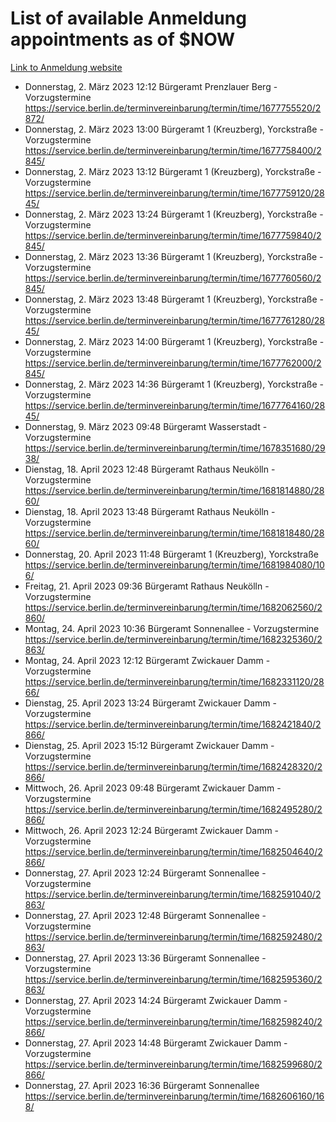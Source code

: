 # List of available Anmeldung appointments as of $NOW
[Link to Anmeldung website](https://service.berlin.de/terminvereinbarung/termin/tag.php?termin=1&anliegen[]=120686&dienstleisterlist=122210,122217,327316,122219,327312,122227,327314,122231,327346,122243,327348,122254,122252,329742,122260,329745,122262,329748,122271,327278,122273,327274,122277,327276,330436,122280,327294,122282,327290,122284,327292,122291,327270,122285,327266,122286,327264,122296,327268,150230,329760,122297,327286,122294,327284,122312,329763,122314,329775,122304,327330,122311,327334,122309,327332,317869,122281,327352,122279,329772,122283,122276,327324,122274,327326,122267,329766,122246,327318,122251,327320,122257,327322,122208,327298,122226,327300&herkunft=http%3A%2F%2Fservice.berlin.de%2Fdienstleistung%2F120686%2F)
- Donnerstag, 2. März 2023 12:12 Bürgeramt Prenzlauer Berg - Vorzugstermine https://service.berlin.de/terminvereinbarung/termin/time/1677755520/2872/
- Donnerstag, 2. März 2023 13:00 Bürgeramt 1 (Kreuzberg), Yorckstraße - Vorzugstermine https://service.berlin.de/terminvereinbarung/termin/time/1677758400/2845/
- Donnerstag, 2. März 2023 13:12 Bürgeramt 1 (Kreuzberg), Yorckstraße - Vorzugstermine https://service.berlin.de/terminvereinbarung/termin/time/1677759120/2845/
- Donnerstag, 2. März 2023 13:24 Bürgeramt 1 (Kreuzberg), Yorckstraße - Vorzugstermine https://service.berlin.de/terminvereinbarung/termin/time/1677759840/2845/
- Donnerstag, 2. März 2023 13:36 Bürgeramt 1 (Kreuzberg), Yorckstraße - Vorzugstermine https://service.berlin.de/terminvereinbarung/termin/time/1677760560/2845/
- Donnerstag, 2. März 2023 13:48 Bürgeramt 1 (Kreuzberg), Yorckstraße - Vorzugstermine https://service.berlin.de/terminvereinbarung/termin/time/1677761280/2845/
- Donnerstag, 2. März 2023 14:00 Bürgeramt 1 (Kreuzberg), Yorckstraße - Vorzugstermine https://service.berlin.de/terminvereinbarung/termin/time/1677762000/2845/
- Donnerstag, 2. März 2023 14:36 Bürgeramt 1 (Kreuzberg), Yorckstraße - Vorzugstermine https://service.berlin.de/terminvereinbarung/termin/time/1677764160/2845/
- Donnerstag, 9. März 2023 09:48 Bürgeramt Wasserstadt - Vorzugstermine https://service.berlin.de/terminvereinbarung/termin/time/1678351680/2938/
- Dienstag, 18. April 2023 12:48 Bürgeramt Rathaus Neukölln - Vorzugstermine https://service.berlin.de/terminvereinbarung/termin/time/1681814880/2860/
- Dienstag, 18. April 2023 13:48 Bürgeramt Rathaus Neukölln - Vorzugstermine https://service.berlin.de/terminvereinbarung/termin/time/1681818480/2860/
- Donnerstag, 20. April 2023 11:48 Bürgeramt 1 (Kreuzberg), Yorckstraße https://service.berlin.de/terminvereinbarung/termin/time/1681984080/106/
- Freitag, 21. April 2023 09:36 Bürgeramt Rathaus Neukölln - Vorzugstermine https://service.berlin.de/terminvereinbarung/termin/time/1682062560/2860/
- Montag, 24. April 2023 10:36 Bürgeramt Sonnenallee - Vorzugstermine https://service.berlin.de/terminvereinbarung/termin/time/1682325360/2863/
- Montag, 24. April 2023 12:12 Bürgeramt Zwickauer Damm - Vorzugstermine https://service.berlin.de/terminvereinbarung/termin/time/1682331120/2866/
- Dienstag, 25. April 2023 13:24 Bürgeramt Zwickauer Damm - Vorzugstermine https://service.berlin.de/terminvereinbarung/termin/time/1682421840/2866/
- Dienstag, 25. April 2023 15:12 Bürgeramt Zwickauer Damm - Vorzugstermine https://service.berlin.de/terminvereinbarung/termin/time/1682428320/2866/
- Mittwoch, 26. April 2023 09:48 Bürgeramt Zwickauer Damm - Vorzugstermine https://service.berlin.de/terminvereinbarung/termin/time/1682495280/2866/
- Mittwoch, 26. April 2023 12:24 Bürgeramt Zwickauer Damm - Vorzugstermine https://service.berlin.de/terminvereinbarung/termin/time/1682504640/2866/
- Donnerstag, 27. April 2023 12:24 Bürgeramt Sonnenallee - Vorzugstermine https://service.berlin.de/terminvereinbarung/termin/time/1682591040/2863/
- Donnerstag, 27. April 2023 12:48 Bürgeramt Sonnenallee - Vorzugstermine https://service.berlin.de/terminvereinbarung/termin/time/1682592480/2863/
- Donnerstag, 27. April 2023 13:36 Bürgeramt Sonnenallee - Vorzugstermine https://service.berlin.de/terminvereinbarung/termin/time/1682595360/2863/
- Donnerstag, 27. April 2023 14:24 Bürgeramt Zwickauer Damm - Vorzugstermine https://service.berlin.de/terminvereinbarung/termin/time/1682598240/2866/
- Donnerstag, 27. April 2023 14:48 Bürgeramt Zwickauer Damm - Vorzugstermine https://service.berlin.de/terminvereinbarung/termin/time/1682599680/2866/
- Donnerstag, 27. April 2023 16:36 Bürgeramt Sonnenallee https://service.berlin.de/terminvereinbarung/termin/time/1682606160/168/
